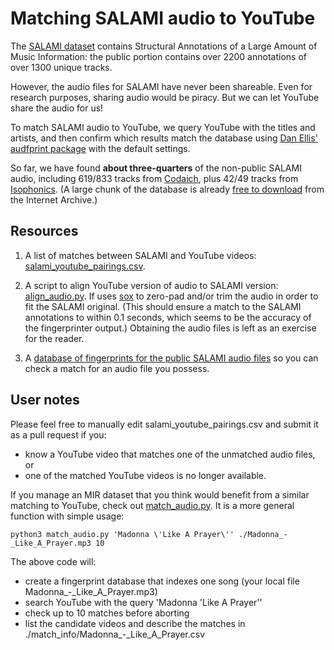 # Matching SALAMI audio to YouTube

The [SALAMI dataset](https://github.com/DDMAL/salami-data-public) contains Structural Annotations of a Large Amount of Music Information: the public portion contains over 2200 annotations of over 1300 unique tracks.

However, the audio files for SALAMI have never been shareable. Even for research purposes, sharing audio would be piracy. But we can let YouTube share the audio for us!

To match SALAMI audio to YouTube, we query YouTube with the titles and artists, and then confirm which results match the database using [Dan Ellis' audfprint package](https://github.com/dpwe/audfprint) with the default settings.

So far, we have found **about three-quarters** of the non-public SALAMI audio, including 619/833 tracks from [Codaich](http://jmir.sourceforge.net/index_Codaich.html), plus 42/49 tracks from [Isophonics](http://isophonics.net/datasets). (A large chunk of the database is already [free to download](https://github.com/DDMAL/SALAMI) from the Internet Archive.)

## Resources

1. A list of matches between SALAMI and YouTube videos: [salami_youtube_pairings.csv](https://github.com/jblsmith/matching-salami/blob/master/salami_youtube_pairings.csv).

2. A script to align YouTube version of audio to SALAMI version: [align_audio.py](https://github.com/jblsmith/matching-salami/blob/master/align_audio.py).
  If uses [sox](https://pypi.org/project/sox/) to zero-pad and/or trim the audio in order to fit the SALAMI original. (This should ensure a match to the SALAMI annotations to within 0.1 seconds, which seems to be the accuracy of the fingerprinter output.) Obtaining the audio files is left as an exercise for the reader.

3. A [database of fingerprints for the public SALAMI audio files](https://github.com/jblsmith/matching-salami/blob/master/salami_public_fpdb.pklz) so you can check a match for an audio file you possess.

## User notes

Please feel free to manually edit salami_youtube_pairings.csv and submit it as a pull request if you:
- know a YouTube video that matches one of the unmatched audio files, or
- one of the matched YouTube videos is no longer available.

If you manage an MIR dataset that you think would benefit from a similar matching to YouTube, check out [match_audio.py](https://github.com/jblsmith/matching-salami/blob/master/match_audio.py). It is a more general function with simple usage:

```
python3 match_audio.py 'Madonna \'Like A Prayer\'' ./Madonna_-_Like_A_Prayer.mp3 10
```

The above code will:
- create a fingerprint database that indexes one song (your local file Madonna\_-\_Like\_A\_Prayer.mp3)
- search YouTube with the query 'Madonna \'Like A Prayer\''
- check up to 10 matches before aborting
- list the candidate videos and describe the matches in ./match_info/Madonna\_-\_Like\_A\_Prayer.csv

